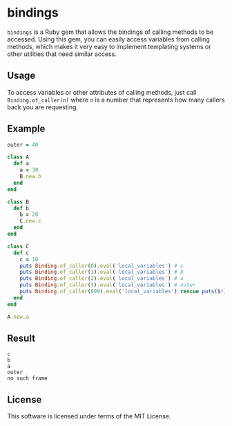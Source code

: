 # bindings

```bindings``` is a Ruby gem that allows the bindings of calling methods to be accessed. Using this gem, you can easily access variables from calling methods, which makes it very easy to implement templating systems or other utilities that need similar access.

## Usage

To access variables or other attributes of calling methods, just call ```Binding.of_caller(n)``` where ```n``` is a number that represents how many callers back you are requesting.

## Example

```ruby
outer = 40

class A
  def a
    a = 30
    B.new.b
  end
end

class B
  def b
    b = 20
    C.new.c
  end
end

class C
  def c
    c = 10
    puts Binding.of_caller(0).eval('local_variables') # c
    puts Binding.of_caller(1).eval('local_variables') # b
    puts Binding.of_caller(2).eval('local_variables') # a
    puts Binding.of_caller(3).eval('local_variables') # outer
    puts Binding.of_caller(999).eval('local_variables') rescue puts($!)
  end
end

A.new.a
```

## Result

```
c
b
a
outer
no such frame
```

## License

This software is licensed under terms of the MIT License.
